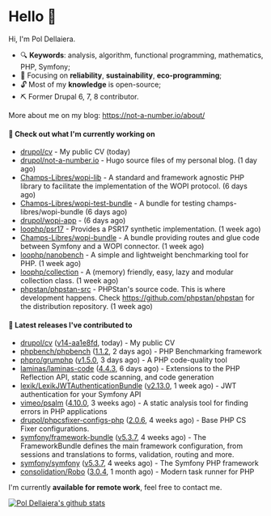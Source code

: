 # Hello 👋

Hi, I'm Pol Dellaiera.

- 🔍 **Keywords**: analysis, algorithm, functional programming, mathematics, PHP, Symfony;
- 🎯 Focusing on **reliability**, **sustainability**, **eco-programming**;
- 🔓 Most of my **knowledge** is open-source;
- ⛏️ Former Drupal 6, 7, 8 contributor.

More about me on my blog: https://not-a-number.io/about/

#### 👷 Check out what I'm currently working on

- [drupol/cv](https://github.com/drupol/cv) - My public CV (today)
- [drupol/not-a-number.io](https://github.com/drupol/not-a-number.io) - Hugo source files of my personal blog. (1 day ago)
- [Champs-Libres/wopi-lib](https://github.com/Champs-Libres/wopi-lib) - A standard and framework agnostic PHP library to facilitate the implementation of the WOPI protocol. (6 days ago)
- [Champs-Libres/wopi-test-bundle](https://github.com/Champs-Libres/wopi-test-bundle) - A bundle for testing champs-libres/wopi-bundle (6 days ago)
- [drupol/wopi-app](https://github.com/drupol/wopi-app) -  (6 days ago)
- [loophp/psr17](https://github.com/loophp/psr17) - Provides a PSR17 synthetic implementation. (1 week ago)
- [Champs-Libres/wopi-bundle](https://github.com/Champs-Libres/wopi-bundle) - A bundle providing routes and glue code between Symfony and a WOPI connector. (1 week ago)
- [loophp/nanobench](https://github.com/loophp/nanobench) - A simple and lightweight benchmarking tool for PHP. (1 week ago)
- [loophp/collection](https://github.com/loophp/collection) - A (memory) friendly, easy, lazy and modular collection class. (1 week ago)
- [phpstan/phpstan-src](https://github.com/phpstan/phpstan-src) - PHPStan&#39;s source code. This is where development happens. Check https://github.com/phpstan/phpstan for the distribution repository. (1 week ago)

#### 🔭 Latest releases I've contributed to

- [drupol/cv](https://github.com/drupol/cv) ([v14-aa1e8fd](https://github.com/drupol/cv/releases/tag/v14-aa1e8fd), today) - My public CV
- [phpbench/phpbench](https://github.com/phpbench/phpbench) ([1.1.2](https://github.com/phpbench/phpbench/releases/tag/1.1.2), 2 days ago) - PHP Benchmarking framework
- [phpro/grumphp](https://github.com/phpro/grumphp) ([v1.5.0](https://github.com/phpro/grumphp/releases/tag/v1.5.0), 3 days ago) - A PHP code-quality tool
- [laminas/laminas-code](https://github.com/laminas/laminas-code) ([4.4.3](https://github.com/laminas/laminas-code/releases/tag/4.4.3), 6 days ago) - Extensions to the PHP Reflection API, static code scanning, and code generation
- [lexik/LexikJWTAuthenticationBundle](https://github.com/lexik/LexikJWTAuthenticationBundle) ([v2.13.0](https://github.com/lexik/LexikJWTAuthenticationBundle/releases/tag/v2.13.0), 1 week ago) - JWT authentication for your Symfony API
- [vimeo/psalm](https://github.com/vimeo/psalm) ([4.10.0](https://github.com/vimeo/psalm/releases/tag/4.10.0), 3 weeks ago) - A static analysis tool for finding errors in PHP applications
- [drupol/phpcsfixer-configs-php](https://github.com/drupol/phpcsfixer-configs-php) ([2.0.6](https://github.com/drupol/phpcsfixer-configs-php/releases/tag/2.0.6), 4 weeks ago) - Base PHP CS Fixer configurations.
- [symfony/framework-bundle](https://github.com/symfony/framework-bundle) ([v5.3.7](https://github.com/symfony/framework-bundle/releases/tag/v5.3.7), 4 weeks ago) - The FrameworkBundle defines the main framework configuration, from sessions and translations to forms, validation, routing and more.
- [symfony/symfony](https://github.com/symfony/symfony) ([v5.3.7](https://github.com/symfony/symfony/releases/tag/v5.3.7), 4 weeks ago) - The Symfony PHP framework
- [consolidation/Robo](https://github.com/consolidation/Robo) ([3.0.4](https://github.com/consolidation/Robo/releases/tag/3.0.4), 1 month ago) - Modern task runner for PHP

I'm currently **available for remote work**, feel free to contact me.

[![Pol Dellaiera's github stats](https://github-readme-stats.vercel.app/api?username=drupol&count_private=true&show_icons=true)](https://github.com/drupol)
